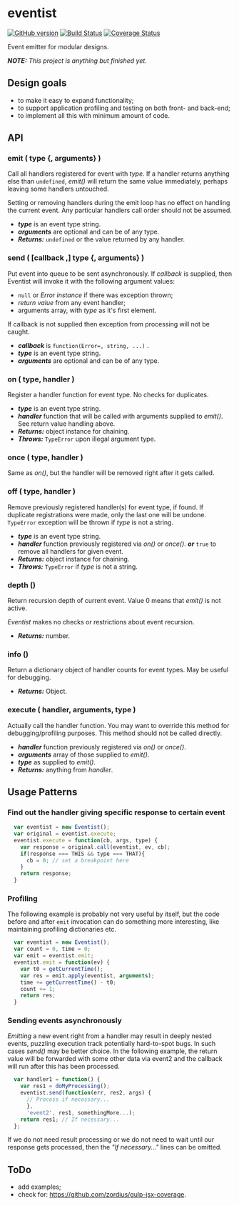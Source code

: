 # eventist

[![GitHub version](https://badge.fury.io/gh/valango%2Feventist.svg)](http://badge.fury.io/gh/valango%2Feventist)
[![Build Status](https://travis-ci.org/valango/eventist.svg?branch=master)](https://travis-ci.org/valango/eventist)
[![Coverage Status](https://coveralls.io/repos/valango/eventist/badge.svg?branch=master&service=github)](https://coveralls.io/github/valango/eventist?branch=master)

Event emitter for modular designs.

***NOTE:*** *This project is anything but finished yet*.

## Design goals
* to make it easy to expand functionality;
* to support application profiling and testing on both front- and back-end;
* to implement all this with minimum amount of code.

## API

### emit ( type {, arguments} )
Call all handlers registered for event with *type*.
If a handler returns anything else than `undefined`, *emit()* will return
the same value immediately, perhaps leaving some handlers untouched.

Setting or removing handlers during the emit loop has no effect
on handling the current event.
Any particular handlers call order should not be assumed.

* ***type*** is an event type string.
* ***arguments*** are optional and can be of any type.
* ***Returns:*** `undefined` or the value returned by any handler.

### send ( [callback ,] type {, arguments} )
Put event into queue to be sent asynchronously. If *callback* is supplied,
then Eventist will invoke it with the following argument values:

* `null` or *Error instance* if there was exception thrown;
* *return value* from any event handler;
* arguments array, with *type* as it's first element.

If callback is not supplied then exception from processing will not be caught.

* ***callback*** is `function(Error=, string, ...)` .
* ***type*** is an event type string.
* ***arguments*** are optional and can be of any type.

### on ( type, handler )
Register a handler function for event type. No checks for duplicates.

* ***type*** is an event type string.
* ***handler*** function that will be called with arguments supplied
to *emit()*. See return value handling above.
* ***Returns:*** object instance for chaining.
* ***Throws:***  `TypeError` upon illegal argument type.

### once ( type, handler )
Same as *on()*, but the handler will be removed right after it gets called.

### off ( type, handler )
Remove previously registered handler(s) for event type, if found.
If duplicate registrations were made, only the last one will be undone.
`TypeError` exception will be thrown if *type* is not a string. 

* ***type*** is an event type string.
* ***handler*** function previously registered via *on()* or *once()*.
***or*** `true` to remove all handlers for given event.
* ***Returns:*** object instance for chaining.
* ***Throws:***  `TypeError` if *type* is not a string.

### depth ()
Return recursion depth of current event. Value 0 means that *emit()* is not
active.

*Eventist* makes no checks or restrictions about event recursion. 

* ***Returns:*** number.

### info ()
Return a dictionary object of handler counts for event types.
May be useful for debugging.

* ***Returns:*** Object.

### execute ( handler, arguments, type )
Actually call the handler function. You may want to override this method for
debugging/profiling purposes. This method should not be called directly.

* ***handler*** function previously registered via *on()* or *once()*.
* ***arguments*** array of those supplied to *emit()*.
* ***type*** as supplied to *emit()*.
* ***Returns:*** anything from *handler*.

## Usage Patterns

### Find out the handler giving specific response to certain event

```javascript
  var eventist = new Eventist();
  var original = eventist.execute;
  eventist.execute = function(cb, args, type) {
    var response = original.call(eventist, ev, cb);
    if(response === THIS && type === THAT){
      cb = 0; // set a breakpoint here
    }
    return response;
  }
```

### Profiling
The following example is probably not very useful by itself, but the code
before and after `emit` invocation can do something more interesting,
like maintaining profiling dictionaries etc.

```javascript
  var eventist = new Eventist();
  var count = 0, time = 0;
  var emit = eventist.emit;
  eventist.emit = function(ev) {
    var t0 = getCurrentTime();
    var res = emit.apply(eventist, arguments);
    time += getCurrentTime() - t0;
    count += 1;
    return res;
  }
```

### Sending events asynchronously
*Emitting* a new event right from a handler may result in deeply nested events,
puzzling execution track potentially hard-to-spot bugs. In such cases *send()*
may be better choice. In the following example, the return value will be
forwarded with some other data via event2 and the callback will run after this
has been processed.

```javascript
  var handler1 = function() {
    var res1 = doMyProcessing();
    eventist.send(function(err, res2, args) {
      // Process if necessary...
      }, 
      'event2', res1, somethingMore...);
    return res1; // If necessary...
  };
```
If we do not need result processing or we do not need to wait until our response
gets processed, then the *"If necessary..."* lines can be omitted.

## ToDo

* add examples;
* check for: https://github.com/zordius/gulp-jsx-coverage.
